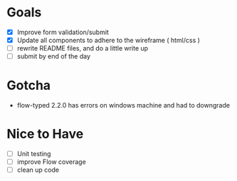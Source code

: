 

# Goals

- [x] Improve form validation/submit
- [x] Update all components to adhere to the wireframe ( html/css )
- [ ] rewrite README files, and do a little write up
- [ ] submit by end of the day

# Gotcha
- flow-typed 2.2.0 has errors on windows machine and had to downgrade

# Nice to Have 

- [ ] Unit testing
- [ ] improve Flow coverage 
- [ ] clean up code